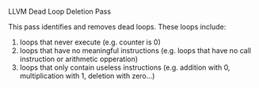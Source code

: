 LLVM Dead Loop Deletion Pass

This pass identifies and removes dead loops. These loops include:
  1. loops that never execute (e.g. counter is 0)
  2. loops that have no meaningful instructions (e.g. loops that have no call instruction or arithmetic opperation)
  3. loops that only contain useless instructions (e.g. addition with 0, multiplication with 1, deletion with zero...)
 
